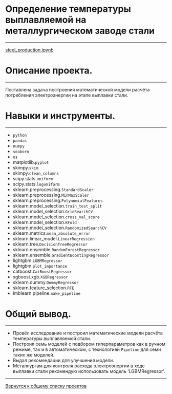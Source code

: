 # Определение температуры выплавляемой на металлургическом заводе стали
---
[steel_production.ipynb](steel_production.ipynb "notebook.ipynb")


# Описание проекта.
---
Поставлена задача построения математической модели расчёта потребления электроэнергии на этапе выплавки стали. 


# Навыки и инструменты.
---
* `python`
* `pandas`  
* `numpy`  
* `seaborn`  
* `os`
* matplotlib.`pyplot`
* skimpy.`skim`
* skimpy.`clean_columns`
* scipy.stats.`uniform`
* scipy.stats.`loguniform`
* sklearn.preprocessing.`StandardScaler`
* sklearn.preprocessing.`MinMaxScaler`
* sklearn.preprocessing.`PolynomialFeatures`
* sklearn.model_selection.`train_test_split`
* sklearn.model_selection.`GridSearchCV`
* sklearn.model_selection.`cross_val_score`
* sklearn.model_selection.`KFold`
* sklearn.model_selection.`RandomizedSearchCV`
* sklearn.metrics.`mean_absolute_error`
* sklearn.linear_model.`LinearRegression`
* sklearn.tree.`DecisionTreeRegressor`
* sklearn.ensemble.`RandomForestRegressor`
* sklearn.ensemble.`GradientBoostingRegressor`
* lightgbm.`LGBMRegressor`
* lightgbm.`plot_importance`
* catboost.`CatBoostRegressor`
* xgboost.xgb.`XGBRegressor`
* sklearn.dummy.`DummyRegressor`
* sklearn.feature_selection.`RFE`
* imblearn.pipeline.`make_pipeline`


# Общий вывод.
---
* Провёл исследование и построил математические модели расчёта температуры выплавляемой стали.
* Построил семь моделей c подбором гиперпараметров как в ручном режиме, так и в автоматическом, с технологией `Pipeline` для семи таких же моделей. 
* Выдал рекомендации для улучшения модели.
* Металлургам для контроля расхода электроэнергии в ходе выплавки стали рекомендую использовать модель ‘LGBMRegressor’.

---
[Вернутся к общему списку проектов](../README.md)